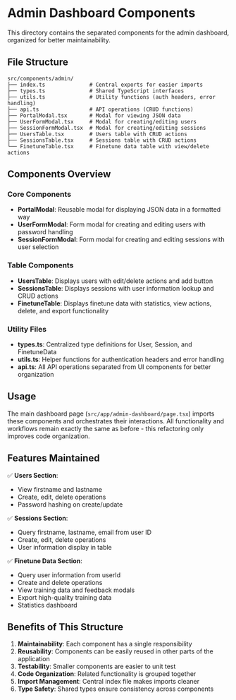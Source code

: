 # Admin Dashboard Components

This directory contains the separated components for the admin dashboard, organized for better maintainability.

## File Structure

```
src/components/admin/
├── index.ts              # Central exports for easier imports
├── types.ts              # Shared TypeScript interfaces
├── utils.ts              # Utility functions (auth headers, error handling)
├── api.ts                # API operations (CRUD functions)
├── PortalModal.tsx       # Modal for viewing JSON data
├── UserFormModal.tsx     # Modal for creating/editing users
├── SessionFormModal.tsx  # Modal for creating/editing sessions
├── UsersTable.tsx        # Users table with CRUD actions
├── SessionsTable.tsx     # Sessions table with CRUD actions
└── FinetuneTable.tsx     # Finetune data table with view/delete actions
```

## Components Overview

### Core Components
- **PortalModal**: Reusable modal for displaying JSON data in a formatted way
- **UserFormModal**: Form modal for creating and editing users with password handling
- **SessionFormModal**: Form modal for creating and editing sessions with user selection

### Table Components
- **UsersTable**: Displays users with edit/delete actions and add button
- **SessionsTable**: Displays sessions with user information lookup and CRUD actions
- **FinetuneTable**: Displays finetune data with statistics, view actions, delete, and export functionality

### Utility Files
- **types.ts**: Centralized type definitions for User, Session, and FinetuneData
- **utils.ts**: Helper functions for authentication headers and error handling
- **api.ts**: All API operations separated from UI components for better organization

## Usage

The main dashboard page (`src/app/admin-dashboard/page.tsx`) imports these components and orchestrates their interactions. All functionality and workflows remain exactly the same as before - this refactoring only improves code organization.

## Features Maintained

✅ **Users Section**:
- View firstname and lastname
- Create, edit, delete operations
- Password hashing on create/update

✅ **Sessions Section**:
- Query firstname, lastname, email from user ID
- Create, edit, delete operations
- User information display in table

✅ **Finetune Data Section**:
- Query user information from userId
- Create and delete operations
- View training data and feedback modals
- Export high-quality training data
- Statistics dashboard

## Benefits of This Structure

1. **Maintainability**: Each component has a single responsibility
2. **Reusability**: Components can be easily reused in other parts of the application
3. **Testability**: Smaller components are easier to unit test
4. **Code Organization**: Related functionality is grouped together
5. **Import Management**: Central index file makes imports cleaner
6. **Type Safety**: Shared types ensure consistency across components
